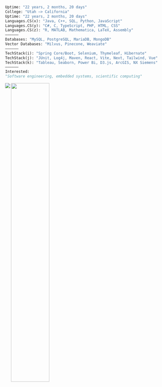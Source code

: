 ```python 
Uptime: "22 years, 2 months, 20 days"
College: "Utah –> California"
Uptime: "22 years, 2 months, 20 days"
Languages.CS(x): "Java, C++, SQL, Python, JavaScript"
Languages.CS(y): "C#, C, TypeScript, PHP, HTML, CSS"
Languages.CS(z): "R, MATLAB, Mathematica, LaTeX, Assembly"
——————
Databases: "MySQL, PostgreSQL, MariaDB, MongoDB"
Vector Databases: "Milvus, Pinecone, Weaviate"
——————
TechStack(i): "Spring Core/Boot, Selenium, Thymeleaf, Hibernate"
TechStack(j): "JUnit, Log4j, Maven, React, Vite, Next, Tailwind, Vue"
TechStack(k): "Tableau, Seaborn, Power Bi, D3.js, ArcGIS, NX Siemens"
——————
Interested:
"Software engineering, embedded systems, scientific computing"       
```

<p align=left>
<!-- <img algin='left' width='49%' src='https://github-readme-stats.vercel.app/api?username=tynab&count_private=true&show_icons=true&theme=dracula' /> -->
<img align='left' src='https://github-readme-stats-git-masterrstaa-rickstaa.vercel.app/api/top-langs/?username=morkev&layout=compact&theme=ayu-mirage&hide_border=true&langs_count=10' />
<img algin='right' width='49.7%' src='https://github-readme-streak-stats.herokuapp.com/?user=morkev&theme=ayu-mirage&hide_border=true' />
</p>

<!--
///////////////////////////////////////////////////////////////////////////////////////
Best programming language themes from Readme Stats API:
radical, dark, ayu-mirage, nord, blue-green, vue-dark, prussian, gruvbox, 
gruvbox_light, onedark, darcula, gotham, calm, material-palenight, slateorange
///////////////////////////////////////////////////////////////////////////////////////
-->
